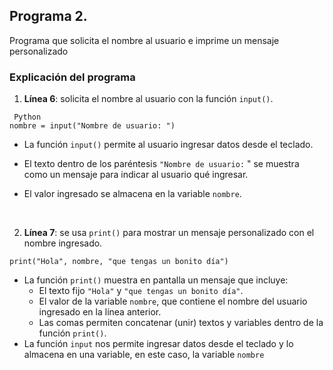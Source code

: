 ## Programa 2.
Programa que solicita el nombre al usuario e imprime un mensaje personalizado

### Explicación del programa
1. __Línea 6__: solicita el nombre al usuario con la función `input()`.
```
 Python
nombre = input("Nombre de usuario: ")  
```
* La función `input()` permite al usuario ingresar datos desde el teclado. <br/>
* El texto dentro de los paréntesis `"Nombre de usuario:` " se muestra como un mensaje para indicar al usuario qué ingresar. <br/>
* El valor ingresado se almacena en la variable `nombre`.

  <br/>

2. __Línea 7__: se usa `print()` para mostrar un mensaje personalizado con el nombre ingresado.
```
print("Hola", nombre, "que tengas un bonito día")
```
* La función `print()` muestra en pantalla un mensaje que incluye: <br/>
  * El texto fijo `"Hola"` y `"que tengas un bonito día"`. <br/>
  * El valor de la variable `nombre`, que contiene el nombre del usuario ingresado en la línea anterior. <br/>
  * Las comas permiten concatenar (unir) textos y variables dentro de la función `print()`. <br/>
* La función `input` nos permite ingresar datos desde el teclado y lo almacena en una variable, en este caso, la variable `nombre`




